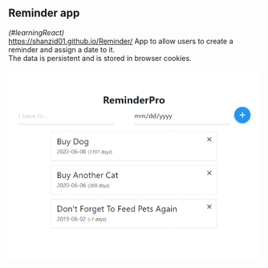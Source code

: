 <b><h2>Reminder app</h2></b> <i>(#learningReact)</i>
<br/><a href="https://shanzid01.github.io/Reminder/">https://shanzid01.github.io/Reminder/</a>
App to allow users to create a reminder and assign a date to it.<br>
The data is persistent and is stored in browser cookies.<br><br>
<img src="Capture.PNG"/>
